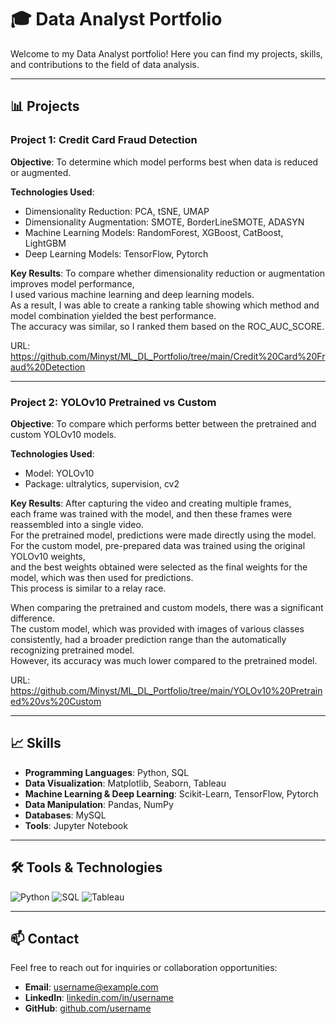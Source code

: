 # 🎓 Data Analyst Portfolio

Welcome to my Data Analyst portfolio! Here you can find my projects, skills, and contributions to the field of data analysis.

---

## 📊 Projects

### Project 1: Credit Card Fraud Detection
**Objective**: To determine which model performs best when data is reduced or augmented.

**Technologies Used**:
- Dimensionality Reduction: PCA, tSNE, UMAP
- Dimensionality Augmentation: SMOTE, BorderLineSMOTE, ADASYN
- Machine Learning Models: RandomForest, XGBoost, CatBoost, LightGBM
- Deep Learning Models: TensorFlow, Pytorch 

**Key Results**:
To compare whether dimensionality reduction or augmentation improves model performance, <br/>
I used various machine learning and deep learning models. <br/>
As a result, I was able to create a ranking table showing which method and model combination yielded the best performance. <br/>
The accuracy was similar, so I ranked them based on the ROC_AUC_SCORE.

URL: https://github.com/Minyst/ML_DL_Portfolio/tree/main/Credit%20Card%20Fraud%20Detection

---

### Project 2: YOLOv10 Pretrained vs Custom
**Objective**: To compare which performs better between the pretrained and custom YOLOv10 models.

**Technologies Used**:
- Model: YOLOv10
- Package: ultralytics, supervision, cv2

**Key Results**:
After capturing the video and creating multiple frames, <br/>
each frame was trained with the model, and then these frames were reassembled into a single video. <br/>
For the pretrained model, predictions were made directly using the model. <br/>
For the custom model, pre-prepared data was trained using the original YOLOv10 weights, <br/>
and the best weights obtained were selected as the final weights for the model, which was then used for predictions. <br/>
This process is similar to a relay race.

When comparing the pretrained and custom models, there was a significant difference. <br/>
The custom model, which was provided with images of various classes consistently, had a broader prediction range than the automatically recognizing pretrained model. <br/>
However, its accuracy was much lower compared to the pretrained model.

URL: https://github.com/Minyst/ML_DL_Portfolio/tree/main/YOLOv10%20Pretrained%20vs%20Custom

---

## 📈 Skills

- **Programming Languages**: Python, SQL
- **Data Visualization**: Matplotlib, Seaborn, Tableau
- **Machine Learning & Deep Learning**: Scikit-Learn, TensorFlow, Pytorch
- **Data Manipulation**: Pandas, NumPy
- **Databases**: MySQL
- **Tools**: Jupyter Notebook

---

## 🛠️ Tools & Technologies

![Python](https://img.shields.io/badge/Python-3776AB?style=for-the-badge&logo=python&logoColor=white)
![SQL](https://img.shields.io/badge/SQL-4479A1?style=for-the-badge&logo=postgresql&logoColor=white)
![Tableau](https://img.shields.io/badge/Tableau-E97627?style=for-the-badge&logo=tableau&logoColor=white)

---

## 📫 Contact

Feel free to reach out for inquiries or collaboration opportunities:

- **Email**: [username@example.com](mailto:username@example.com)
- **LinkedIn**: [linkedin.com/in/username](https://www.linkedin.com/in/username)
- **GitHub**: [github.com/username](https://github.com/username)
